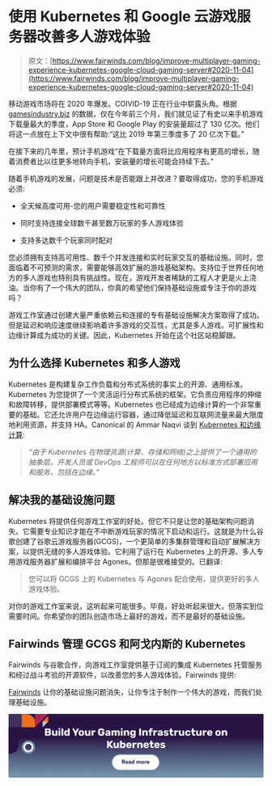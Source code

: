 # 使用 Kubernetes 和 Google 云游戏服务器改善多人游戏体验

> 原文：[https://www.fairwinds.com/blog/improve-multiplayer-gaming-experience-kubernetes-google-cloud-gaming-server#2020-11-04](https://www.fairwinds.com/blog/improve-multiplayer-gaming-experience-kubernetes-google-cloud-gaming-server#2020-11-04)

 移动游戏市场将在 2020 年爆发。COIVID-19 正在行业中崭露头角。根据 [gamesindustry.biz](https://www.gamesindustry.biz/articles/2020-05-18-how-the-covid-19-pandemic-is-changing-the-mobile-games-market) 的数据，仅在今年前三个月，我们就见证了有史以来手机游戏下载量最大的季度，App Store 和 Google Play 的安装量超过了 130 亿次。他们将这一点放在上下文中很有帮助:“这比 2019 年第三季度多了 20 亿次下载。”

在接下来的几年里，预计手机游戏“在下载量方面将比应用程序有更高的增长，随着消费者比以往更多地转向手机，安装量的增长可能会持续下去。”

随着手机游戏的发展，问题是技术是否能跟上并改进？要取得成功，您的手机游戏必须:

*   全天候高度可用-您的用户需要稳定性和可靠性

*   同时支持连接全球数千甚至数万玩家的多人游戏体验

*   支持多达数千个玩家同时配对

您必须拥有支持高可用性、数千个并发连接和实时玩家交互的基础设施。同时，您面临着不可预测的需求，需要能够高效扩展的游戏基础架构。支持位于世界任何地方的多人游戏也特别具有挑战性。现在，游戏开发者稀缺的工程人才更是火上浇油。当你有了一个伟大的团队，你真的希望他们保持基础设施或专注于你的游戏吗？

游戏工作室通过创建大量严重依赖云和连接的专有基础设施解决方案取得了成功。但是延迟和响应速度继续影响着许多游戏的交互性，尤其是多人游戏。可扩展性和边缘计算成为成功的关键。因此，Kubernetes 开始在这个社区站稳脚跟。

## **为什么选择 Kubernetes 和多人游戏**

Kubernetes 是构建复杂工作负载和分布式系统的事实上的开源、通用标准。Kubernetes 为您提供了一个灵活运行分布式系统的框架。它负责应用程序的伸缩和故障转移，提供部署模式等等。Kubernetes 也已经成为边缘计算的一个非常重要的基础。它还允许用户在边缘运行容器，通过降低延迟和互联网流量来最大限度地利用资源，并支持 HA。Canonical 的 Ammar Naqvi 谈到 [Kubernetes 和边缘计算](https://thenewstack.io/why-kubernetes-has-emerged-as-a-key-ingredient-in-edge-computing/):

> *“由于 Kubernetes 在物理资源(计算、存储和网络)之上提供了一个通用的抽象层，开发人员或 DevOps 工程师可以在任何地方以标准方式部署应用和服务，包括在边缘。”*

## **解决我的基础设施问题**

Kubernetes 将提供任何游戏工作室的好处。但它不只是让您的基础架构问题消失。它需要专业知识才能在不中断游戏玩家的情况下启动和运行。这就是为什么谷歌创建了谷歌云游戏服务器(GCGS)，一个更简单的多集群管理和自动扩展解决方案，以提供无缝的多人游戏体验。它利用了运行在 Kubernetes 上的开源、多人专用游戏服务器扩展和编排平台 Agones。但那是很难接受的。已翻译:

> 您可以将 GCGS 上的 Kubernetes 与 Agones 配合使用，提供更好的多人游戏体验。

对你的游戏工作室来说，这听起来可能很多。毕竟，好处听起来很大，但落实到位需要时间。你希望你的团队创造市场上最好的游戏，而不是最好的基础设施。

## **Fairwinds 管理 GCGS 和阿戈内斯的 Kubernetes**

Fairwinds 与谷歌合作，向游戏工作室提供基于订阅的集成 Kubernetes 托管服务和经过战斗考验的开源软件，以改善您的多人游戏体验。Fairwinds 提供:

[Fairwinds](/contact-us) 让你的基础设施问题消失，让你专注于制作一个伟大的游戏，而我们处理基础设施。

[![Build your gaming infrastructure on Kubernetes. Read more.](img/f5be9cb155be1bc5e68d37db2e99d321.png)](https://cta-redirect.hubspot.com/cta/redirect/2184645/5ca22f79-1c0b-4502-86eb-5d8bad3d3e2e)